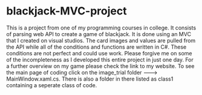# blackjack-MVC-project
This is a project from one of my programming courses in college. It consists of parsing web API to create a game of blackjack. It is done using an MVC that I created on visual studios. The card images and values are pulled from the API while all of the conditions and functions are written in C#. These conditions are not perfect and could use work. Please forgive me on some of the incompleteness as I developed this entire project in just one day. For a further overview on my game please check the link to my website. To see the main page of coding click on the image_trial folder ---> MainWindow.xaml.cs. There is also a folder in there listed as class1 containing a seperate class of code.
